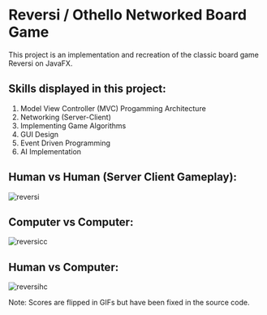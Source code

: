 # Reversi / Othello Networked Board Game

This project is an implementation and recreation of the classic board game Reversi on JavaFX.

## Skills displayed in this project:
1. Model View Controller (MVC) Progamming Architecture
2. Networking (Server-Client)
3. Implementing Game Algorithms
4. GUI Design 
5. Event Driven Programming
6. AI Implementation

## Human vs Human (Server Client Gameplay):
![reversi](https://user-images.githubusercontent.com/31720526/84216249-c9b5f300-aa7d-11ea-9efc-fc32d3ec4d07.gif)

## Computer vs Computer:
![reversicc](https://user-images.githubusercontent.com/31720526/84216255-cc184d00-aa7d-11ea-901a-5ab478c1cc03.gif)

## Human vs Computer:
![reversihc](https://user-images.githubusercontent.com/31720526/84216257-cd497a00-aa7d-11ea-81c5-cab22bc7e63b.gif)

Note: Scores are flipped in GIFs but have been fixed in the source code. 
